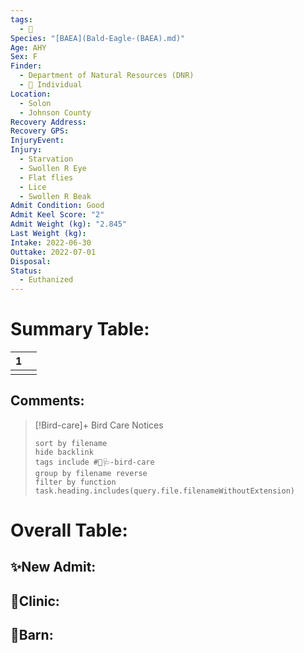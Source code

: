 ```yaml
---
tags:
  - 🦅
Species: "[BAEA](Bald-Eagle-(BAEA).md)"
Age: AHY
Sex: F
Finder:
  - Department of Natural Resources (DNR)
  - 🧑 Individual
Location:
  - Solon
  - Johnson County
Recovery Address: 
Recovery GPS: 
InjuryEvent: 
Injury:
  - Starvation
  - Swollen R Eye
  - Flat flies
  - Lice
  - Swollen R Beak
Admit Condition: Good
Admit Keel Score: "2"
Admit Weight (kg): "2.845"
Last Weight (kg): 
Intake: 2022-06-30
Outtake: 2022-07-01
Disposal: 
Status:
  - Euthanized
---
```


# Summary Table:

<div><table class="dataview table-view-table"><thead class="table-view-thead"><tr class="table-view-tr-header"><th class="table-view-th"><span></span><span class="dataview small-text">1</span></th><th class="table-view-th"><span></span></th></tr></thead><tbody class="table-view-tbody"><tr><td><span></span></td><td><span></span></td></tr></tbody></table></div>

## Comments:

> [!Bird-care]+ Bird Care Notices
>   ```tasks 
>   sort by filename
>   hide backlink
>   tags include #🦅🩺-bird-care 
>   group by filename reverse
>   filter by function task.heading.includes(query.file.filenameWithoutExtension)
>   ```

# Overall Table:

## ✨New Admit:



## 🏥Clinic:



## 🏡Barn:


